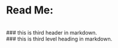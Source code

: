 # Read Me:
<br>
### this is third header in markdown. <br>
### this is third level heading in markdown.
